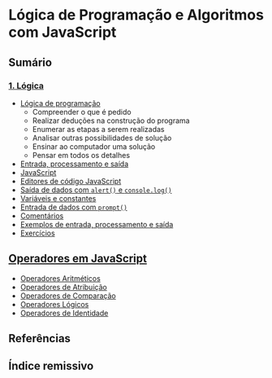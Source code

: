 # Lógica de Programação e Algoritmos com JavaScript

## Sumário

### [1. Lógica](capitulo-01\README.md)

- [Lógica de programação ](capitulo-01\cap1-01.md)
  - Compreender o que é pedido
  - Realizar deduções na construção do programa
  - Enumerar as etapas a serem realizadas
  - Analisar outras possibilidades de solução
  - Ensinar ao computador uma solução
  - Pensar em todos os detalhes
- [Entrada, processamento e saída ](capitulo-01\cap1-02.md)
- [JavaScript ](capitulo-01\cap1-03.md)
- [Editores de código JavaScript ](capitulo-01\cap1-04.md)
- [Saída de dados com `alert()` e `console.log()` ](capitulo-01\cap1-05.md)
- [Variáveis e constantes ](capitulo-01\cap1-06.md)
- [Entrada de dados com `prompt()` ](capitulo-01\cap1-07.md)
- [Comentários ](capitulo-01\cap1-08.md)
- [Exemplos de entrada, processamento e saída ](capitulo-01\cap1-09.md)
- [Exercícios ](capitulo-01\cap1-10.md)

## [Operadores em JavaScript ](capitulo-02\README.md)

- [Operadores Aritméticos](cap2-01-operadores_aritmeticos_javascript)
- [Operadores de Atribuição](cap2-02-operadores_de_atribuicao_javascript)
- [Operadores de Comparação](cap2-03-operadores_de_comparacao_javascript)
- [Operadores Lógicos](cap2-04-operadores_logicos_javascript)
- [Operadores de Identidade](cap2-05-operadores_de_identidade_javascript)

## Referências

## Índice remissivo
